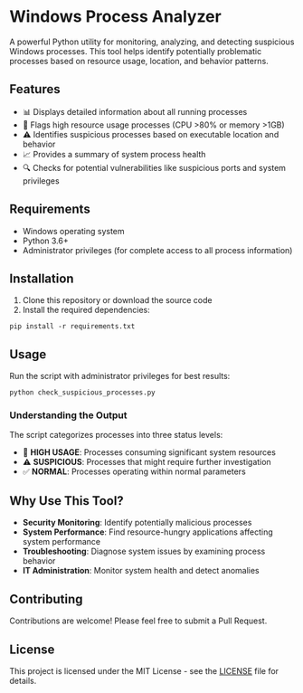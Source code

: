 # Windows Process Analyzer

A powerful Python utility for monitoring, analyzing, and detecting suspicious Windows processes. This tool helps identify potentially problematic processes based on resource usage, location, and behavior patterns.

## Features

- 📊 Displays detailed information about all running processes
- 🚨 Flags high resource usage processes (CPU >80% or memory >1GB)
- ⚠️ Identifies suspicious processes based on executable location and behavior
- 📈 Provides a summary of system process health
- 🔍 Checks for potential vulnerabilities like suspicious ports and system privileges

## Requirements

- Windows operating system
- Python 3.6+
- Administrator privileges (for complete access to all process information)

## Installation

1. Clone this repository or download the source code
2. Install the required dependencies:

```
pip install -r requirements.txt
```

## Usage

Run the script with administrator privileges for best results:

```
python check_suspicious_processes.py
```

### Understanding the Output

The script categorizes processes into three status levels:

- 🔴 **HIGH USAGE**: Processes consuming significant system resources
- ⚠️ **SUSPICIOUS**: Processes that might require further investigation
- ✅ **NORMAL**: Processes operating within normal parameters

## Why Use This Tool?

- **Security Monitoring**: Identify potentially malicious processes
- **System Performance**: Find resource-hungry applications affecting system performance
- **Troubleshooting**: Diagnose system issues by examining process behavior
- **IT Administration**: Monitor system health and detect anomalies

## Contributing

Contributions are welcome! Please feel free to submit a Pull Request.

## License

This project is licensed under the MIT License - see the [LICENSE](LICENSE) file for details. 